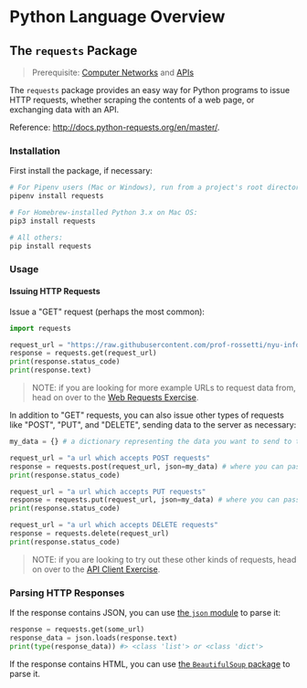 # Python Language Overview

## The `requests` Package

> Prerequisite: [Computer Networks](/notes/networks/notes.md) and [APIs](/notes/software/apis.md)

The `requests` package provides an easy way for Python programs to issue HTTP requests, whether scraping the contents of a web page, or exchanging data with an API.

Reference: http://docs.python-requests.org/en/master/.

### Installation

First install the package, if necessary:

```` sh
# For Pipenv users (Mac or Windows), run from a project's root directory:
pipenv install requests

# For Homebrew-installed Python 3.x on Mac OS:
pip3 install requests

# All others:
pip install requests
````

### Usage

#### Issuing HTTP Requests

Issue a "GET" request (perhaps the most common):

```py
import requests

request_url = "https://raw.githubusercontent.com/prof-rossetti/nyu-info-2335-201805/master/exercises/web-requests/data/products/1.json"
response = requests.get(request_url)
print(response.status_code)
print(response.text)
```

> NOTE: if you are looking for more example URLs to request data from, head on over to the [Web Requests Exercise](/exercises/web-requests/exercise.md).

In addition to "GET" requests, you can also issue other types of requests like "POST", "PUT", and "DELETE", sending data to the server as necessary:

```py
my_data = {} # a dictionary representing the data you want to send to the server

request_url = "a url which accepts POST requests"
response = requests.post(request_url, json=my_data) # where you can pass a dictionary as the `json` parameter
print(response.status_code)

request_url = "a url which accepts PUT requests"
response = requests.put(request_url, json=my_data) # where you can pass a dictionary as the `json` parameter
print(response.status_code)

request_url = "a url which accepts DELETE requests"
response = requests.delete(request_url)
print(response.status_code)
```

> NOTE: if you are looking to try out these other kinds of requests, head on over to the [API Client Exercise](/exercises/api-client/exercise.md).

### Parsing HTTP Responses

If the response contains JSON, you can use [the `json` module](/notes/programming-languages/python/modules/json.md) to parse it:

```py
response = requests.get(some_url)
response_data = json.loads(response.text)
print(type(response_data)) #> <class 'list'> or <class 'dict'>
```

If the response contains HTML, you can use [the `BeautifulSoup` package](/notes/programming-languages/python/packages/beautifulsoup.md) to parse it.
